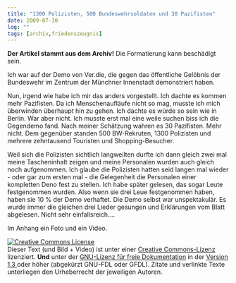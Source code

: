 ```yaml
---
title: "1300 Polizisten, 500 Bundeswehrsoldaten und 30 Pazifisten"
date: 2009-07-30
log: ""
tags: [archiv,friedenszeugnis]
---
```

**Der Artikel stammt aus dem Archiv!** Die Formatierung kann beschädigt sein.

Ich war auf der Demo von Ver.die, die gegen das öffentliche Gelöbnis der Bundeswehr im Zentrum der Münchner Innenstadt demonstriert haben.

Nun, irgend wie habe ich mir das anders vorgestellt. Ich dachte es kommen mehr Pazifisten. Da ich Menschenaufläufe nicht so mag, musste ich mich überwinden überhaupt hin zu gehen. Ich dachte es würde so sein wie in Berlin. War aber nicht. Ich musste erst mal eine weile suchen biss ich die Gegendemo fand. Nach meiner Schätzung wahren es 30 Pazifisten. Mehr nicht. Dem gegenüber standen 500 BW-Rekruten, 1300 Polizisten und mehrere zehntausend Touristen und Shopping-Besucher. 

Weil sich die Polizisten sichtlich langweilten durfte ich dann gleich zwei mal meine Tascheninhalt zeigen und meine Personalen wurden auch gleich noch aufgenommen. Ich glaube die Polizisten hatten seid langen mal wieder - oder gar zum ersten mal - die Gelegenheit die Personalen einer kompletten Deno fest zu stellen. Ich habe später gelesen, das sogar Leute festgenommen wurden. Also wenn sie drei Leue festgenommen haben, haben sie 10 % der Demo verhaftet. Die Demo selbst war unspektakulär. Es wurde immer die gleichen drei Lieder gesungen und Erklärungen vom Blatt abgelesen. Nicht sehr einfallsreich....

Im Anhang ein Foto und ein Video.


<a rel="license" href="http://creativecommons.org/licenses/by-sa/3.0/de/"><img alt="Creative Commons License" style="border-width:0" src="http://i.creativecommons.org/l/by-sa/3.0/de/88x31.png" /></a><br />Dieser Text (und Bild + Video) ist unter einer <a rel="license" href="http://creativecommons.org/licenses/by-sa/3.0/de/">Creative Commons-Lizenz</a> lizenziert. **Und** unter der <a href="http://de.wikipedia.org/wiki/GFDL">GNU-Lizenz für freie Dokumentation</a> in der <a href="http://www.gnu.org/licenses/fdl-1.3.html">Version 1.3 </a> oder höher (abgekürzt GNU-FDL oder GFDL). Zitate und verlinkte Texte unterliegen den Urheberrecht der jeweiligen Autoren.
